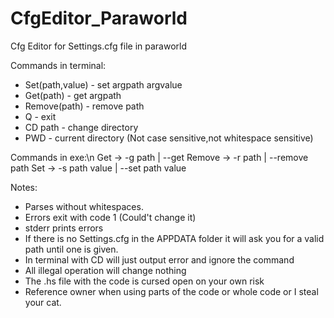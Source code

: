 # CfgEditor_Paraworld
Cfg Editor for Settings.cfg file in paraworld



Commands in terminal:
* Set(path,value) - set argpath argvalue
* Get(path) - get argpath
* Remove(path) - remove path
* Q - exit
* CD path - change directory
* PWD - current directory
(Not case sensitive,not whitespace sensitive)

Commands in exe:\n
 Get -> -g path | --get
 Remove -> -r path | --remove path
 Set -> -s path value | --set path value

Notes:
* Parses without whitespaces.
* Errors exit with code 1 (Could't change it)
* stderr prints errors
* If there is no Settings.cfg in the APPDATA folder it will ask you for a valid path
  until one is given.
* In terminal with CD will just output error and ignore the command
* All illegal operation will change nothing
* The .hs file with the code is cursed open on your own risk
* Reference owner when using parts of the code or whole code or I steal your cat.
